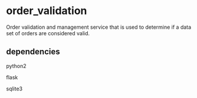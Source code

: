 # order_validation
Order validation and management service  that is used to determine if a data 
set of orders are considered valid.

## dependencies
python2

flask

sqlite3
